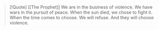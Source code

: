 
> [!Quote] [[The Prophet]]
> We are in the business of violence.
> We have wars in the pursuit of peace.
> When the sun died, we chose to fight it.
> When the time comes to choose. We will refuse.
> And they will choose violence.
